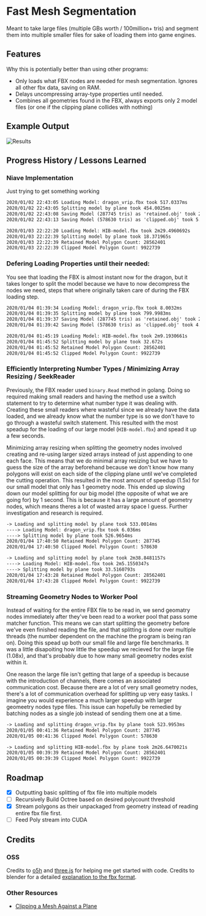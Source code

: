 # Fast Mesh Segmentation

Meant to take large files (multiple GBs worth / 100million+ tris) and segment them into multiple smaller files for sake of loading them into game engines.

## Features

Why this is potentially better than using other programs:

* Only loads what FBX nodes are needed for mesh segmentation. Ignores all other fbx data, saving on RAM. 
* Delays uncompressing array-type properties until needed.
* Combines all geometries found in the FBX, always exports only 2 model files (or one if the clipping plane collides with nothing)

## Example Output

![Results](https://i.imgur.com/QCW2qzq.png)

## Progress History / Lessons Learned

### Niave Implementation

Just trying to get something working

```txt
2020/01/02 22:43:05 Loading Model: dragon_vrip.fbx took 517.0337ms
2020/01/02 22:43:05 Splitting model by plane took 454.0025ms
2020/01/02 22:43:08 Saving Model (287745 tris) as 'retained.obj' took 2.3630315s
2020/01/02 22:43:13 Saving Model (578630 tris) as 'clipped.obj' took 5.0589994s
```

```txt
2020/01/03 22:22:20 Loading Model: HIB-model.fbx took 2m29.4960692s
2020/01/03 22:22:39 Splitting model by plane took 18.371965s
2020/01/03 22:22:39 Retained Model Polygon Count: 28562401
2020/01/03 22:22:39 Clipped Model Polygon Count: 9922739
```

### Defering Loading Properties until their needed:

You see that loading the FBX is almost instant now for the dragon, but it takes longer to split the model because we have to now decompress the nodes we need, steps that where originally taken care of during the FBX loading step. 

```txt
2020/01/04 01:39:34 Loading Model: dragon_vrip.fbx took 8.0032ms
2020/01/04 01:39:35 Splitting model by plane took 799.9983ms
2020/01/04 01:39:37 Saving Model (287745 tris) as 'retained.obj' took 2.4430214s
2020/01/04 01:39:42 Saving Model (578630 tris) as 'clipped.obj' took 4.5939848s
```

```txt
2020/01/04 01:45:19 Loading Model: HIB-model.fbx took 2m9.1930661s
2020/01/04 01:45:52 Splitting model by plane took 32.672s
2020/01/04 01:45:52 Retained Model Polygon Count: 28562401
2020/01/04 01:45:52 Clipped Model Polygon Count: 9922739
```

### Efficiently Interpreting Number Types / Minimizing Array Resizing / SeekReader

Previously, the FBX reader used `binary.Read` method in golang. Doing so required making small readers and having the method use a switch statement to try to determine what number type it was dealing with. Creating these small readers where wasteful since we already have the data loaded, and we already know what the number type is so we don't have to go through a wasteful switch statement. This resulted with the most speadup for the loading of our large model (`HIB-model.fbx`) and spead it up a few seconds.

Minimizing array resizing when splitting the geometry nodes involved creating and re-using larger sized arrays instead of just appending to one each face. This means that we do minimal array resizing but we have to guess the size of the array beforehand because we don't know how many polygons will exist on each side of the clipping plane until we've completed the cutting operation. This resulted in the most amount of speedup (1.5x) for our small model that only has 1 geometry node. This ended up slowing down our model splitting for our big model (the opposite of what we are going for) by 1 second. This is because it has a  large amount of geometry nodes, which means theres a lot of wasted array space I guess. Further investigation and research is required.

```txt
-> Loading and splitting model by plane took 533.0014ms
----> Loading Model: dragon_vrip.fbx took 6.036ms
----> Splitting model by plane took 526.9654ms
2020/01/04 17:40:50 Retained Model Polygon Count: 287745
2020/01/04 17:40:50 Clipped Model Polygon Count: 578630
```

```txt
-> Loading and splitting model by plane took 2m38.8481157s
----> Loading Model: HIB-model.fbx took 2m5.1550347s
----> Splitting model by plane took 33.5160793s
2020/01/04 17:43:28 Retained Model Polygon Count: 28562401
2020/01/04 17:43:28 Clipped Model Polygon Count: 9922739
```

### Streaming Geometry Nodes to Worker Pool

Instead of waiting for the entire FBX file to be read in, we send geomatry nodes immediately after they've been read to a worker pool that pass some matcher function. This means we can start splitting the geometry before we've even finished reading the file, and that splitting is done over multiple threads (the number dependent on the machine the program is being ran on). Doing this spead up both our small file and large file benchmarks. It was a little disapoiting how little the speedup we recieved for the large file (1.08x), and that's probably due to how many small geometry nodes exist within it.

One reason the large file isn't getting that large of a speedup is because with the introduction of channels, there comes an associated communication cost. Because there are a lot of very small geometry nodes, there's a lot of communication overhead for splitting up very easy tasks. I imagine you would experience a much larger speedup with larger geomeetry nodes type files. This issue can hopefully be remedied by batching nodes as a single job instead of sending them one at a time.

```txt
-> Loading and splitting dragon_vrip.fbx by plane took 523.9953ms
2020/01/05 00:41:36 Retained Model Polygon Count: 287745
2020/01/05 00:41:36 Clipped Model Polygon Count: 578630
```

```txt
-> Loading and splitting HIB-model.fbx by plane took 2m26.6470021s
2020/01/05 00:39:39 Retained Model Polygon Count: 28562401
2020/01/05 00:39:39 Clipped Model Polygon Count: 9922739
```

## Roadmap

* [x] Outputting basic splitting of fbx file into multiple models
* [ ] Recursively Build Octree based on desired polycount threshold
* [x] Stream polygons as their unpackaged from geometry instead of reading entire fbx file first.
* [ ] Feed Poly stream into CUDA

## Credits

### OSS 

Credits to [o5h](https://github.com/o5h/fbx/tree/3a77542940a3e1fb404bfd00f2e49565a504a2df) and [three.js](https://github.com/mrdoob/three.js/blob/de530d6bae1bf40d1e001411bc3e02a915c2c993/examples/js/loaders/FBXLoader.js) for helping me get started with code. Credits to blender for a detailed [explanation to the fbx format](https://code.blender.org/2013/08/fbx-binary-file-format-specification/).

### Other Resources

* [Clipping a Mesh Against a Plane](https://www.geometrictools.com/Documentation/ClipMesh.pdf)